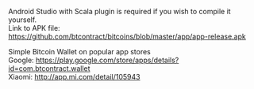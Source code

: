 Android Studio with Scala plugin is required if you wish to compile it yourself.  
Link to APK file: https://github.com/btcontract/bitcoins/blob/master/app/app-release.apk  

Simple Bitcoin Wallet on popular app stores  
Google: https://play.google.com/store/apps/details?id=com.btcontract.wallet  
Xiaomi: http://app.mi.com/detail/105943
